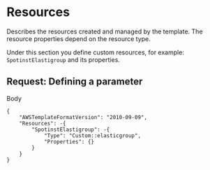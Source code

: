 # Resources

Describes the resources created and managed by the template. The resource properties depend on the resource type.

Under this section you define custom resources, for example: `SpotinstElastigroup` and its properties.

## Request: Defining a parameter

Body

```
{
    "AWSTemplateFormatVersion": "2010-09-09",
    "Resources": -{
        "SpotinstElastigroup": -{
            "Type": "Custom::elasticgroup",
            "Properties": {}
        }
    }
}
```
